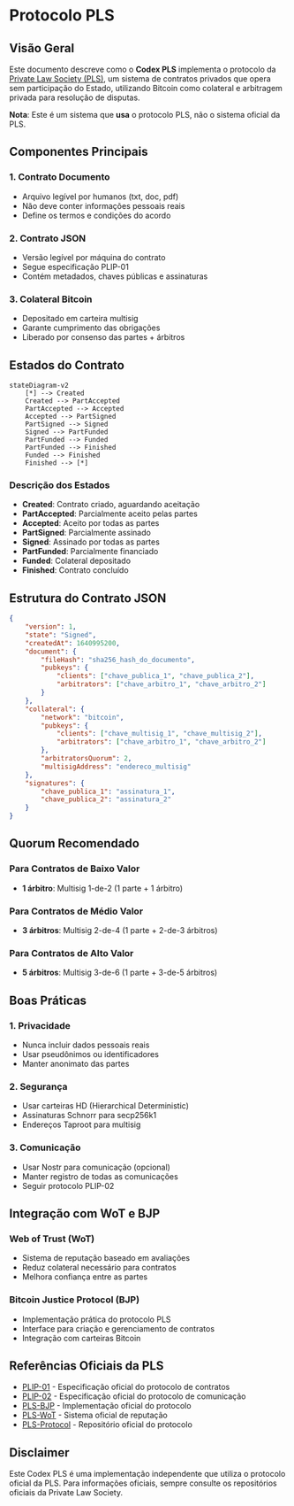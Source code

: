 # Protocolo PLS

## Visão Geral

Este documento descreve como o **Codex PLS** implementa o protocolo da [Private Law Society (PLS)](https://github.com/PrivateLawSociety/pls-protocol), um sistema de contratos privados que opera sem participação do Estado, utilizando Bitcoin como colateral e arbitragem privada para resolução de disputas.

**Nota**: Este é um sistema que **usa** o protocolo PLS, não o sistema oficial da PLS.

## Componentes Principais

### 1. Contrato Documento
- Arquivo legível por humanos (txt, doc, pdf)
- Não deve conter informações pessoais reais
- Define os termos e condições do acordo

### 2. Contrato JSON
- Versão legível por máquina do contrato
- Segue especificação PLIP-01
- Contém metadados, chaves públicas e assinaturas

### 3. Colateral Bitcoin
- Depositado em carteira multisig
- Garante cumprimento das obrigações
- Liberado por consenso das partes + árbitros

## Estados do Contrato

```mermaid
stateDiagram-v2
    [*] --> Created
    Created --> PartAccepted
    PartAccepted --> Accepted
    Accepted --> PartSigned
    PartSigned --> Signed
    Signed --> PartFunded
    PartFunded --> Funded
    PartFunded --> Finished
    Funded --> Finished
    Finished --> [*]
```

### Descrição dos Estados

- **Created**: Contrato criado, aguardando aceitação
- **PartAccepted**: Parcialmente aceito pelas partes
- **Accepted**: Aceito por todas as partes
- **PartSigned**: Parcialmente assinado
- **Signed**: Assinado por todas as partes
- **PartFunded**: Parcialmente financiado
- **Funded**: Colateral depositado
- **Finished**: Contrato concluído

## Estrutura do Contrato JSON

```json
{
    "version": 1,
    "state": "Signed",
    "createdAt": 1640995200,
    "document": {
        "fileHash": "sha256_hash_do_documento",
        "pubkeys": {
            "clients": ["chave_publica_1", "chave_publica_2"],
            "arbitrators": ["chave_arbitro_1", "chave_arbitro_2"]
        }
    },
    "collateral": {
        "network": "bitcoin",
        "pubkeys": {
            "clients": ["chave_multisig_1", "chave_multisig_2"],
            "arbitrators": ["chave_arbitro_1", "chave_arbitro_2"]
        },
        "arbitratorsQuorum": 2,
        "multisigAddress": "endereco_multisig"
    },
    "signatures": {
        "chave_publica_1": "assinatura_1",
        "chave_publica_2": "assinatura_2"
    }
}
```

## Quorum Recomendado

### Para Contratos de Baixo Valor
- **1 árbitro**: Multisig 1-de-2 (1 parte + 1 árbitro)

### Para Contratos de Médio Valor
- **3 árbitros**: Multisig 2-de-4 (1 parte + 2-de-3 árbitros)

### Para Contratos de Alto Valor
- **5 árbitros**: Multisig 3-de-6 (1 parte + 3-de-5 árbitros)

## Boas Práticas

### 1. Privacidade
- Nunca incluir dados pessoais reais
- Usar pseudônimos ou identificadores
- Manter anonimato das partes

### 2. Segurança
- Usar carteiras HD (Hierarchical Deterministic)
- Assinaturas Schnorr para secp256k1
- Endereços Taproot para multisig

### 3. Comunicação
- Usar Nostr para comunicação (opcional)
- Manter registro de todas as comunicações
- Seguir protocolo PLIP-02

## Integração com WoT e BJP

### Web of Trust (WoT)
- Sistema de reputação baseado em avaliações
- Reduz colateral necessário para contratos
- Melhora confiança entre as partes

### Bitcoin Justice Protocol (BJP)
- Implementação prática do protocolo PLS
- Interface para criação e gerenciamento de contratos
- Integração com carteiras Bitcoin

## Referências Oficiais da PLS

- [PLIP-01](https://github.com/PrivateLawSociety/pls-protocol/blob/main/plips/01.md) - Especificação oficial do protocolo de contratos
- [PLIP-02](https://github.com/PrivateLawSociety/pls-protocol/blob/main/plips/02.md) - Especificação oficial do protocolo de comunicação
- [PLS-BJP](https://github.com/PrivateLawSociety/pls-bjp) - Implementação oficial do protocolo
- [PLS-WoT](https://github.com/PrivateLawSociety/pls-wot) - Sistema oficial de reputação
- [PLS-Protocol](https://github.com/PrivateLawSociety/pls-protocol) - Repositório oficial do protocolo

## Disclaimer

Este Codex PLS é uma implementação independente que utiliza o protocolo oficial da PLS. Para informações oficiais, sempre consulte os repositórios oficiais da Private Law Society.
